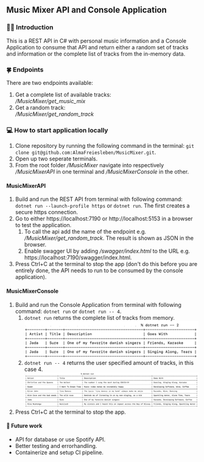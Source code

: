 ## Music Mixer API and Console Application

### 👩‍🏫 Introduction
This is a REST API in C# with personal music information and a Console Application to consume that API and return either a random set of tracks and information or the complete list of tracks from the in-memory data.

### 🍀 Endpoints
There are two endpoints available:
1. Get a complete list of available tracks: <br>*/MusicMixer/get_music_mix*</br>
2. Get a random track: <br>*/MusicMixer/get_random_track* </br>

### 💻 How to start application locally
1. Clone repository by running the following command in the terminal: `git clone git@github.com:AlmaFreiesleben/MusicMixer.git`.
2. Open up two seperate terminals. 
3. From the root folder */MusicMixer* navigate into respectively */MusicMixerAPI* in one terminal and */MusicMixerConsole* in the other.

#### MusicMixerAPI 
1. Build and run the REST API from terminal with following command: `dotnet run --launch-profile https` or `dotnet run`. The first creates a secure https connection.
2. Go to either https://localhost:7190 or http://localhost:5153 in a browser to test the application.
    1. To call the api add the name of the endpoint e.g. */MusicMixer/get_random_track*. The result is shown as JSON in the browser.
    2. Enable swagger UI by adding */swagger/index.html* to the URL e.g. https://localhost:7190/swagger/index.html.
3. Press Ctrl+C at the terminal to stop the app (don't do this before you are entirely done, the API needs to run to be consumed by the console application).

#### MusicMixerConsole
1. Build and run the Console Application from terminal with following command: `dotnet run` or `dotnet run -- 4`.
    1. `dotnet run` returns the complete list of tracks from memory.
    ![The complete list of track as a table with 4 columns ("Artist", "Title", "Description", "Goes With").](/Resources/dotnet%20run%20--%202.png)
    2. `dotnet run -- 4` returns the user specified amount of tracks, in this case 4.
    ![Example of random track list of the size specified by the user, in this case 2.](/Resources/dotnet%20run.png)
2. Press Ctrl+C at the terminal to stop the app.

#### 🔭 Future work

- API for database or use Spotify API.
- Better testing and errorhandling.
- Containerize and setup CI pipeline. 

